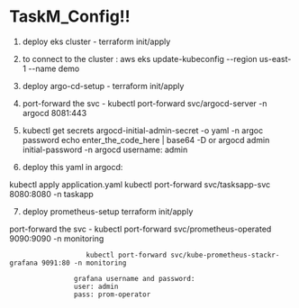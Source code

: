 # TaskM_Config!!


1. deploy eks cluster - terraform init/apply

2. to connect to the cluster :
   aws eks update-kubeconfig --region us-east-1 --name demo

3. deploy argo-cd-setup - terraform init/apply

4. port-forward the svc - kubectl port-forward svc/argocd-server -n argocd       8081:443
5. kubectl get secrets argocd-initial-admin-secret -o yaml -n argoc
   password
   echo enter_the_code_here | base64 -D
   or
   argocd admin initial-password -n argocd
   username:
   admin

6. deploy this yaml in argocd:

kubectl apply application.yaml
kubectl port-forward svc/tasksapp-svc 8080:8080 -n taskapp

7. deploy prometheus-setup terraform init/apply

port-forward the svc - kubectl port-forward svc/prometheus-operated 9090:9090 -n monitoring

                       kubectl port-forward svc/kube-prometheus-stackr-grafana 9091:80 -n monitoring

                    grafana username and password:
                    user: admin
                    pass: prom-operator

